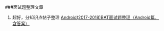 ###面试题整理文章
1. 超好，分知识点帖子整理 <a href="https://blog.csdn.net/huangqili1314/article/details/79824830">Android(2017-2018)BAT面试题整理（Android篇，含答案）</a>